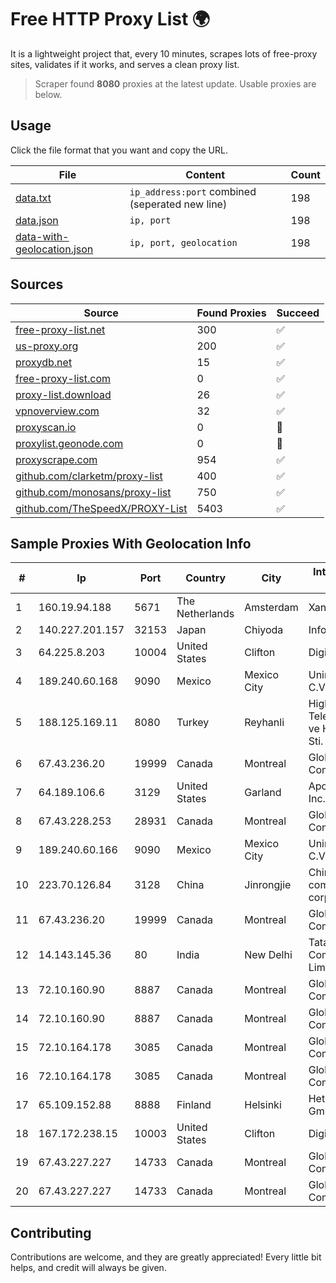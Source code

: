 
# Free HTTP Proxy List 🌍

It is a lightweight project that, every 10 minutes, scrapes lots of free-proxy sites, validates if it works, and serves a clean proxy list.


> Scraper found **8080** proxies at the latest update. Usable proxies are below.

## Usage

Click the file format that you want and copy the URL.


|File|Content|Count|
|----|-------|-----|
|[data.txt](https://raw.githubusercontent.com/themiralay/Proxy-List-World/master/data.txt)|`ip_address:port` combined (seperated new line)|198|
|[data.json](https://raw.githubusercontent.com/themiralay/Proxy-List-World/master/data.json)|`ip, port`|198|
|[data-with-geolocation.json](https://raw.githubusercontent.com/themiralay/Proxy-List-World/master/data-with-geolocation.json)|`ip, port, geolocation`|198|

## Sources

|Source|Found Proxies|Succeed|
|------|-------------|-------|
|[free-proxy-list.net](https://free-proxy-list.net)|300|✅|
|[us-proxy.org](https://www.us-proxy.org)|200|✅|
|[proxydb.net](http://proxydb.net)|15|✅|
|[free-proxy-list.com](https://free-proxy-list.com/?page=&port=&type%5B%5D=http&type%5B%5D=https&up_time=0&search=Search)|0|✅|
|[proxy-list.download](https://www.proxy-list.download/HTTP)|26|✅|
|[vpnoverview.com](https://vpnoverview.com/privacy/anonymous-browsing/free-proxy-servers)|32|✅|
|[proxyscan.io](https://www.proxyscan.io)|0|🚫|
|[proxylist.geonode.com](https://proxylist.geonode.com/api/proxy-list?limit=300&page=1&sort_by=lastChecked&sort_type=desc&protocols=http,https)|0|🚫|
|[proxyscrape.com](https://api.proxyscrape.com/v2/?request=displayproxies&protocol=http&timeout=10000&country=all&ssl=all&anonymity=all)|954|✅|
|[github.com/clarketm/proxy-list](https://raw.githubusercontent.com/clarketm/proxy-list/master/proxy-list-raw.txt)|400|✅|
|[github.com/monosans/proxy-list](https://raw.githubusercontent.com/monosans/proxy-list/main/proxies/http.txt)|750|✅|
|[github.com/TheSpeedX/PROXY-List](https://raw.githubusercontent.com/TheSpeedX/PROXY-List/master/http.txt)|5403|✅|


## Sample Proxies With Geolocation Info

|#|Ip|Port|Country|City|Internet Service Provider|
|-|--|----|-------|----|-------------------------|
|1|160.19.94.188|5671|The Netherlands|Amsterdam|Xantho UAB|
|2|140.227.201.157|32153|Japan|Chiyoda|InfoSphere|
|3|64.225.8.203|10004|United States|Clifton|DigitalOcean, LLC|
|4|189.240.60.168|9090|Mexico|Mexico City|Uninet S.A. de C.V.|
|5|188.125.169.11|8080|Turkey|Reyhanli|High Speed Telekomunikasyon ve Hab. Hiz. Ltd. Sti.|
|6|67.43.236.20|19999|Canada|Montreal|GloboTech Communications|
|7|64.189.106.6|3129|United States|Garland|Apogee Telecom Inc.|
|8|67.43.228.253|28931|Canada|Montreal|GloboTech Communications|
|9|189.240.60.166|9090|Mexico|Mexico City|Uninet S.A. de C.V.|
|10|223.70.126.84|3128|China|Jinrongjie|China Mobile communications corporation|
|11|67.43.236.20|19999|Canada|Montreal|GloboTech Communications|
|12|14.143.145.36|80|India|New Delhi|Tata Communications Limited|
|13|72.10.160.90|8887|Canada|Montreal|GloboTech Communications|
|14|72.10.160.90|8887|Canada|Montreal|GloboTech Communications|
|15|72.10.164.178|3085|Canada|Montreal|GloboTech Communications|
|16|72.10.164.178|3085|Canada|Montreal|GloboTech Communications|
|17|65.109.152.88|8888|Finland|Helsinki|Hetzner Online GmbH|
|18|167.172.238.15|10003|United States|Clifton|DigitalOcean, LLC|
|19|67.43.227.227|14733|Canada|Montreal|GloboTech Communications|
|20|67.43.227.227|14733|Canada|Montreal|GloboTech Communications|



## Contributing

Contributions are welcome, and they are greatly appreciated! Every
little bit helps, and credit will always be given.

